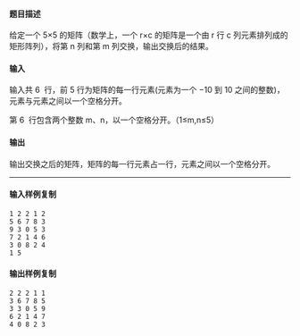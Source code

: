 #### 题目描述

给定一个 5×5 的矩阵（数学上，一个 r×c 的矩阵是一个由 r 行 c 列元素排列成的矩形阵列），将第 n 列和第 m 列交换，输出交换后的结果。

#### 输入

输入共 6  行，前 5 行为矩阵的每一行元素(元素为一个 −10 到 10 之间的整数)，元素与元素之间以一个空格分开。

第 6  行包含两个整数 m、n，以一个空格分开。（1≤m,n≤5）

#### 输出

输出交换之后的矩阵，矩阵的每一行元素占一行，元素之间以一个空格分开。

___

#### 输入样例复制

```
1 2 2 1 2
5 6 7 8 3
9 3 0 5 3
7 2 1 4 6
3 0 8 2 4
1 5
```

#### 输出样例复制

```
2 2 2 1 1
3 6 7 8 5
3 3 0 5 9
6 2 1 4 7
4 0 8 2 3
```